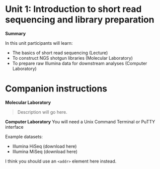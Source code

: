 # Unit 1: Introduction to short read sequencing and library preparation
**Summary**

In this unit participants will learn:

* The basics of short read sequencing (Lecture)
* To construct NGS shotgun libraries (Molecular Laboratory)
* To prepare raw Illumina data for downstream analyses (Computer Laboratory) 


# Companion instructions
**Molecular Laboratory** 
>Description will go here.

**Computer Laboratory** 
You will need a Unix Command Terminal or PuTTY interface

Example datasets: 

* Illumina HiSeq (download here)
* Illumina MiSeq (download here)


I think you should use an
`<addr>` element here instead.
